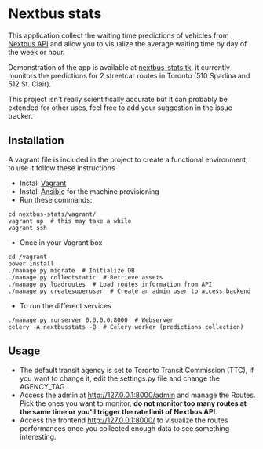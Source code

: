 # Nextbus stats

This application collect the waiting time predictions of vehicles from [Nextbus API](http://www.nextbus.com/) and allow you to visualize the average waiting time by day of the week or hour.

Demonstration of the app is available at [nextbus-stats.tk](http://nextbus-stats.tk), it currently monitors the predictions for 2 streetcar routes in Toronto (510 Spadina and 512 St. Clair).

This project isn't really scientifically accurate but it can probably be extended for other uses, feel free to add your suggestion in the issue tracker.

## Installation

A vagrant file is included in the project to create a functional environment, to use it follow these instructions

- Install [Vagrant](https://www.vagrantup.com/docs/installation/)
- Install [Ansible](http://docs.ansible.com/ansible/intro_installation.html) for the machine provisioning
- Run these commands:
```
cd nextbus-stats/vagrant/
vagrant up  # this may take a while
vagrant ssh
```
- Once in your Vagrant box
```
cd /vagrant
bower install
./manage.py migrate  # Initialize DB
./manage.py collectstatic  # Retrieve assets
./manage.py loadroutes  # Load routes information from API
./manage.py createsuperuser  # Create an admin user to access backend
```
- To run the different services
```
./manage.py runserver 0.0.0.0:8000  # Webserver
celery -A nextbusstats -B  # Celery worker (predictions collection)
```

## Usage

- The default transit agency is set to Toronto Transit Commission (TTC), if you want to change it, edit the settings.py file and change the AGENCY_TAG.
- Access the admin at http://127.0.0.1:8000/admin and manage the Routes. Pick the ones you want to monitor, **do not monitor too many routes at the same time or you'll trigger the rate limit of Nextbus API**.
- Access the frontend http://127.0.0.1:8000/ to visualize the routes performances once you collected enough data to see something interesting.

